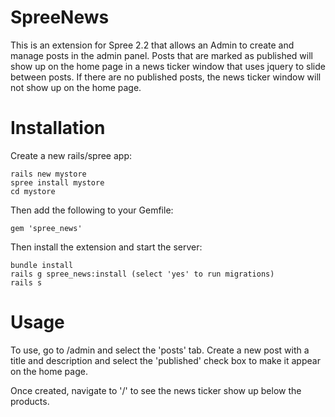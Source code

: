 SpreeNews
=========

This is an extension for Spree 2.2 that allows an Admin to create and manage posts in the admin panel. Posts that are marked as published will show up on the home page in a news ticker window that uses jquery to slide between posts. If there are no published posts, the news ticker window will not show up on the home page.


Installation
=======

Create a new rails/spree app:

    rails new mystore
    spree install mystore
    cd mystore

Then add the following to your Gemfile:

    gem 'spree_news'

Then install the extension and start the server:

    bundle install
    rails g spree_news:install (select 'yes' to run migrations)
    rails s

Usage
=======

To use, go to /admin and select the 'posts' tab. Create a new post with a title and description and select the 'published' check box to make it appear on the home page.

Once created, navigate to '/' to see the news ticker show up below the products.
